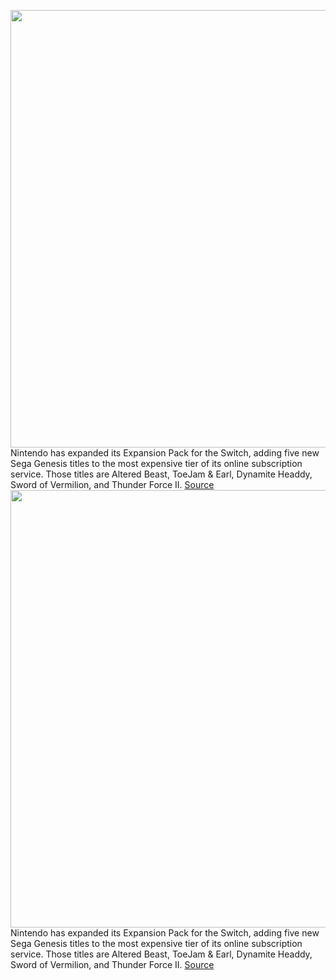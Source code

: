 <img src='https://cdn.vox-cdn.com/thumbor/Drmyu6YdmxPsut86D794FyVjiOU=/0x0:1600x900/1200x800/filters:focal(672x322:928x578)/cdn.vox-cdn.com/uploads/chorus_image/image/70285130/NintendoSwitchOLEDmodel_02.0.jpg' width='700px' /><br/>
Nintendo has expanded its Expansion Pack for the Switch, adding five new Sega Genesis titles to the most expensive tier of its online subscription service. Those titles are Altered Beast, ToeJam & Earl, Dynamite Headdy, Sword of Vermilion, and Thunder Force II.
<a href='https://www.theverge.com/2021/12/17/22841042/nintendo-switch-online-expansion-pack-sega-geneis-games-new-titles'> Source <a/><img src='https://cdn.vox-cdn.com/thumbor/Drmyu6YdmxPsut86D794FyVjiOU=/0x0:1600x900/1200x800/filters:focal(672x322:928x578)/cdn.vox-cdn.com/uploads/chorus_image/image/70285130/NintendoSwitchOLEDmodel_02.0.jpg' width='700px' /><br/>
Nintendo has expanded its Expansion Pack for the Switch, adding five new Sega Genesis titles to the most expensive tier of its online subscription service. Those titles are Altered Beast, ToeJam & Earl, Dynamite Headdy, Sword of Vermilion, and Thunder Force II.
<a href='https://www.theverge.com/2021/12/17/22841042/nintendo-switch-online-expansion-pack-sega-geneis-games-new-titles'> Source <a/>